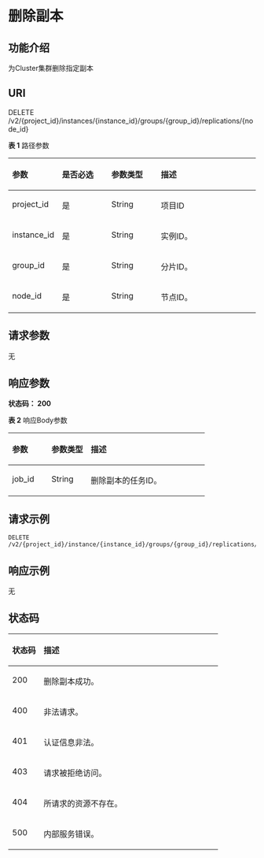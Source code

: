 # 删除副本<a name="DeleteReplication"></a>

## 功能介绍<a name="section96187347562"></a>

为Cluster集群删除指定副本

## URI<a name="section15625734185614"></a>

DELETE /v2/\{project\_id\}/instances/\{instance\_id\}/groups/\{group\_id\}/replications/\{node\_id\}

**表 1**  路径参数

<a name="table1363419349566"></a>
<table><thead align="left"><tr id="row10631143418566"><th class="cellrowborder" valign="top" width="20%" id="mcps1.2.5.1.1"><p id="p18637434195612"><a name="p18637434195612"></a><a name="p18637434195612"></a>参数</p>
</th>
<th class="cellrowborder" valign="top" width="20%" id="mcps1.2.5.1.2"><p id="p1864020344562"><a name="p1864020344562"></a><a name="p1864020344562"></a>是否必选</p>
</th>
<th class="cellrowborder" valign="top" width="20%" id="mcps1.2.5.1.3"><p id="p166411934155616"><a name="p166411934155616"></a><a name="p166411934155616"></a>参数类型</p>
</th>
<th class="cellrowborder" valign="top" width="40%" id="mcps1.2.5.1.4"><p id="p76421341562"><a name="p76421341562"></a><a name="p76421341562"></a>描述</p>
</th>
</tr>
</thead>
<tbody><tr id="row11631734145619"><td class="cellrowborder" valign="top" width="20%" headers="mcps1.2.5.1.1 "><p id="p13642834165611"><a name="p13642834165611"></a><a name="p13642834165611"></a>project_id</p>
</td>
<td class="cellrowborder" valign="top" width="20%" headers="mcps1.2.5.1.2 "><p id="p864383416563"><a name="p864383416563"></a><a name="p864383416563"></a>是</p>
</td>
<td class="cellrowborder" valign="top" width="20%" headers="mcps1.2.5.1.3 "><p id="p36440341560"><a name="p36440341560"></a><a name="p36440341560"></a>String</p>
</td>
<td class="cellrowborder" valign="top" width="40%" headers="mcps1.2.5.1.4 "><p id="p106451734195615"><a name="p106451734195615"></a><a name="p106451734195615"></a>项目ID</p>
</td>
</tr>
<tr id="row76310349562"><td class="cellrowborder" valign="top" width="20%" headers="mcps1.2.5.1.1 "><p id="p1064613418563"><a name="p1064613418563"></a><a name="p1064613418563"></a>instance_id</p>
</td>
<td class="cellrowborder" valign="top" width="20%" headers="mcps1.2.5.1.2 "><p id="p14649133414562"><a name="p14649133414562"></a><a name="p14649133414562"></a>是</p>
</td>
<td class="cellrowborder" valign="top" width="20%" headers="mcps1.2.5.1.3 "><p id="p106503343566"><a name="p106503343566"></a><a name="p106503343566"></a>String</p>
</td>
<td class="cellrowborder" valign="top" width="40%" headers="mcps1.2.5.1.4 "><p id="p16515346561"><a name="p16515346561"></a><a name="p16515346561"></a>实例ID。</p>
</td>
</tr>
<tr id="row186311534175612"><td class="cellrowborder" valign="top" width="20%" headers="mcps1.2.5.1.1 "><p id="p166526346562"><a name="p166526346562"></a><a name="p166526346562"></a>group_id</p>
</td>
<td class="cellrowborder" valign="top" width="20%" headers="mcps1.2.5.1.2 "><p id="p5652173455619"><a name="p5652173455619"></a><a name="p5652173455619"></a>是</p>
</td>
<td class="cellrowborder" valign="top" width="20%" headers="mcps1.2.5.1.3 "><p id="p86545346569"><a name="p86545346569"></a><a name="p86545346569"></a>String</p>
</td>
<td class="cellrowborder" valign="top" width="40%" headers="mcps1.2.5.1.4 "><p id="p26561034125619"><a name="p26561034125619"></a><a name="p26561034125619"></a>分片ID。</p>
</td>
</tr>
<tr id="row663133435617"><td class="cellrowborder" valign="top" width="20%" headers="mcps1.2.5.1.1 "><p id="p06565343561"><a name="p06565343561"></a><a name="p06565343561"></a>node_id</p>
</td>
<td class="cellrowborder" valign="top" width="20%" headers="mcps1.2.5.1.2 "><p id="p1965773416562"><a name="p1965773416562"></a><a name="p1965773416562"></a>是</p>
</td>
<td class="cellrowborder" valign="top" width="20%" headers="mcps1.2.5.1.3 "><p id="p0658834165613"><a name="p0658834165613"></a><a name="p0658834165613"></a>String</p>
</td>
<td class="cellrowborder" valign="top" width="40%" headers="mcps1.2.5.1.4 "><p id="p1659934105618"><a name="p1659934105618"></a><a name="p1659934105618"></a>节点ID。</p>
</td>
</tr>
</tbody>
</table>

## 请求参数<a name="section8659103425619"></a>

无

## 响应参数<a name="section06611634185614"></a>

**状态码： 200**

**表 2**  响应Body参数

<a name="responseParameter"></a>
<table><thead align="left"><tr id="row19679143415567"><th class="cellrowborder" valign="top" width="20%" id="mcps1.2.4.1.1"><p id="p4681143455614"><a name="p4681143455614"></a><a name="p4681143455614"></a>参数</p>
</th>
<th class="cellrowborder" valign="top" width="20%" id="mcps1.2.4.1.2"><p id="p1468143414562"><a name="p1468143414562"></a><a name="p1468143414562"></a>参数类型</p>
</th>
<th class="cellrowborder" valign="top" width="60%" id="mcps1.2.4.1.3"><p id="p3683183418566"><a name="p3683183418566"></a><a name="p3683183418566"></a>描述</p>
</th>
</tr>
</thead>
<tbody><tr id="row9679103475615"><td class="cellrowborder" valign="top" width="20%" headers="mcps1.2.4.1.1 "><p id="p186851834185617"><a name="p186851834185617"></a><a name="p186851834185617"></a>job_id</p>
</td>
<td class="cellrowborder" valign="top" width="20%" headers="mcps1.2.4.1.2 "><p id="p206861534195614"><a name="p206861534195614"></a><a name="p206861534195614"></a>String</p>
</td>
<td class="cellrowborder" valign="top" width="60%" headers="mcps1.2.4.1.3 "><p id="p6687334165614"><a name="p6687334165614"></a><a name="p6687334165614"></a>删除副本的任务ID。</p>
</td>
</tr>
</tbody>
</table>

## 请求示例<a name="section76871341562"></a>

```
DELETE /v2/{project_id}/instance/{instance_id}/groups/{group_id}/replications/{node_id}
```

## 响应示例<a name="section1689173418563"></a>

无

## 状态码<a name="section969014343565"></a>

<a name="status_code"></a>
<table><thead align="left"><tr id="row0691173417568"><th class="cellrowborder" valign="top" width="15%" id="mcps1.1.3.1.1"><p id="p1269513343565"><a name="p1269513343565"></a><a name="p1269513343565"></a>状态码</p>
</th>
<th class="cellrowborder" valign="top" width="85%" id="mcps1.1.3.1.2"><p id="p1169615346567"><a name="p1169615346567"></a><a name="p1169615346567"></a>描述</p>
</th>
</tr>
</thead>
<tbody><tr id="row869217345569"><td class="cellrowborder" valign="top" width="15%" headers="mcps1.1.3.1.1 "><p id="p16698143410568"><a name="p16698143410568"></a><a name="p16698143410568"></a>200</p>
</td>
<td class="cellrowborder" valign="top" width="85%" headers="mcps1.1.3.1.2 "><p id="p1169914349560"><a name="p1169914349560"></a><a name="p1169914349560"></a>删除副本成功。</p>
</td>
</tr>
<tr id="row1369213419562"><td class="cellrowborder" valign="top" width="15%" headers="mcps1.1.3.1.1 "><p id="p19700103475619"><a name="p19700103475619"></a><a name="p19700103475619"></a>400</p>
</td>
<td class="cellrowborder" valign="top" width="85%" headers="mcps1.1.3.1.2 "><p id="p10703173413564"><a name="p10703173413564"></a><a name="p10703173413564"></a>非法请求。</p>
</td>
</tr>
<tr id="row8692193475615"><td class="cellrowborder" valign="top" width="15%" headers="mcps1.1.3.1.1 "><p id="p16704183414569"><a name="p16704183414569"></a><a name="p16704183414569"></a>401</p>
</td>
<td class="cellrowborder" valign="top" width="85%" headers="mcps1.1.3.1.2 "><p id="p570543419569"><a name="p570543419569"></a><a name="p570543419569"></a>认证信息非法。</p>
</td>
</tr>
<tr id="row769212349565"><td class="cellrowborder" valign="top" width="15%" headers="mcps1.1.3.1.1 "><p id="p4706183485619"><a name="p4706183485619"></a><a name="p4706183485619"></a>403</p>
</td>
<td class="cellrowborder" valign="top" width="85%" headers="mcps1.1.3.1.2 "><p id="p15706133417565"><a name="p15706133417565"></a><a name="p15706133417565"></a>请求被拒绝访问。</p>
</td>
</tr>
<tr id="row13692334155614"><td class="cellrowborder" valign="top" width="15%" headers="mcps1.1.3.1.1 "><p id="p970717346562"><a name="p970717346562"></a><a name="p970717346562"></a>404</p>
</td>
<td class="cellrowborder" valign="top" width="85%" headers="mcps1.1.3.1.2 "><p id="p13708534195614"><a name="p13708534195614"></a><a name="p13708534195614"></a>所请求的资源不存在。</p>
</td>
</tr>
<tr id="row96922342564"><td class="cellrowborder" valign="top" width="15%" headers="mcps1.1.3.1.1 "><p id="p470918343566"><a name="p470918343566"></a><a name="p470918343566"></a>500</p>
</td>
<td class="cellrowborder" valign="top" width="85%" headers="mcps1.1.3.1.2 "><p id="p1710123413564"><a name="p1710123413564"></a><a name="p1710123413564"></a>内部服务错误。</p>
</td>
</tr>
</tbody>
</table>

